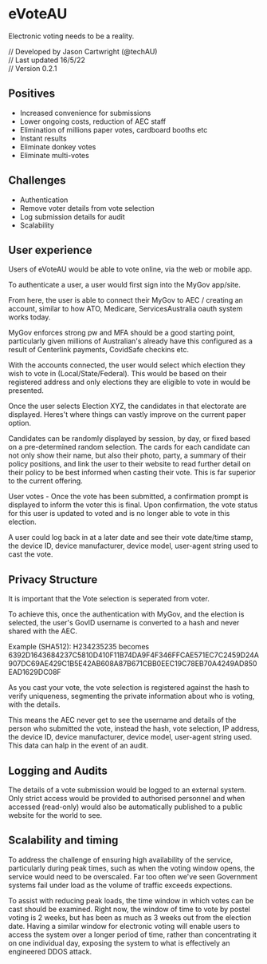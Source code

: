 # eVoteAU
Electronic voting needs to be a reality. 

// Developed by Jason Cartwright (@techAU)<br/>
// Last updated 16/5/22 <br/>
// Version 0.2.1

<h2>Positives</h2>
<ul>
  <li>Increased convenience for submissions </li>
  <li>Lower ongoing costs, reduction of AEC staff</li>
  <li>Elimination of millions paper votes, cardboard booths etc </li>
  <li>Instant results</li>
  <li>Eliminate donkey votes</li>
  <li>Eliminate multi-votes</li>
</ul>

<h2>Challenges</h2>
<ul>
  <li>Authentication</li>
  <li>Remove voter details from vote selection</li>
  <li>Log submission details for audit</li>
  <li>Scalability</li>
</ul>

<h2> User experience </h2>

Users of eVoteAU would be able to vote online, via the web or mobile app. 

To authenticate a user, a user would first sign into the MyGov app/site. 

From here, the user is able to connect their MyGov to AEC / creating an account, similar to how ATO, Medicare, ServicesAustralia oauth system works today. 

MyGov enforces strong pw and MFA should be a good starting point, particularly given millions of Australian's already have this configured as a result of Centerlink payments, CovidSafe checkins etc. 

With the accounts connected, the user would select which election they wish to vote in (Local/State/Federal). This would be based on their registered address and only elections they are eligible to vote in would be presented. 

Once the user selects Election XYZ, the candidates in that electorate are displayed. Heres't where things can vastly improve on the current paper option. 

Candidates can be randomly displayed by session, by day, or fixed based on a pre-determined random selection. The cards for each candidate can not only show their name, but also their photo, party, a summary of their policy positions, and link the user to their website to read further detail on their policy to be best informed when casting their vote. This is far superior to the current offering.

User votes - Once the vote has been submitted, a confirmation prompt is displayed to inform the voter this is final. Upon confirmation, the vote status for this user is updated to voted and is no longer able to vote in this election. 

A user could log back in at a later date and see their vote date/time stamp, the device ID, device manufacturer, device model, user-agent string used to cast the vote.

<H2>Privacy Structure </H2>

It is important that the Vote selection is seperated from voter. 

To achieve this, once the authentication with MyGov, and the election is selected, the user's GovID username is converted to a hash and never shared with the AEC. 

Example (SHA512): H234235235 becomes 6392D1643684237C5810D410F11B74DA9F4F346FFCAE571EC7C2459D24A907DC69AE429C1B5E42AB608A87B671CBB0EEC19C78EB70A4249AD850EAD1629DC08F

As you cast your vote, the vote selection is registered against the hash to verify uniqueness, segmenting the private information about who is voting, with the details. 

This means the AEC never get to see the username and details of the person who submitted the vote, instead the hash, vote selection, IP address, the device ID, device manufacturer, device model, user-agent string used. This data can halp in the event of an audit. 

<H2>Logging and Audits</H2>
The details of a vote submission would be logged to an external system. Only strict access would be provided to authorised personnel and when accessed (read-only) would also be automatically published to a public website for the world to see. 

<H2>Scalability and timing </H2>
To address the challenge of ensuring high availability of the service, particularly during peak times, such as when the voting window opens, the service would need to be overscaled. Far too often we've seen Government systems fail under load as the volume of traffic exceeds expections. 

To assist with reducing peak loads, the time window in which votes can be cast should be examined. Right now, the window of time to vote by postel voting is 2 weeks, but has been as much as 3 weeks out from the election date. Having a similar window for electronic voting will enable users to access the system over a longer period of time, rather than concentrating it on one individual day, exposing the system to what is effectively an engineered DDOS attack.  
